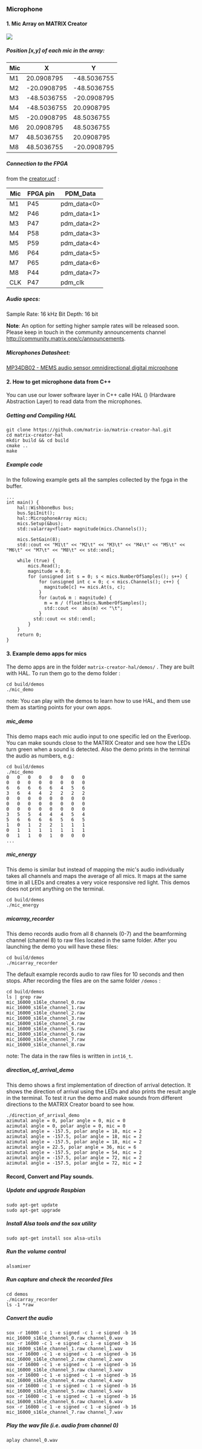 ### Microphone

#### 1. Mic Array on MATRIX Creator
<a href="https://github.com/matrix-io/matrix-documentation/blob/yc/improving_mic_doc/docs/Hardware/mic_position.png?raw=true"><img src="https://github.com/matrix-io/matrix-documentation/blob/yc/improving_mic_doc/docs/Hardware/mic_position.png?raw=true" align="center"  ></a>

##### Position [x,y] of each mic in the array:

| Mic  |      X      |      Y      |  
| ---- | ----------- | ----------- |  
|  M1  |  20.0908795 | -48.5036755 |
|  M2  | -20.0908795 | -48.5036755 |
|  M3  | -48.5036755 | -20.0908795 |
|  M4  | -48.5036755 |  20.0908795 |
|  M5  | -20.0908795 |  48.5036755 |
|  M6  |  20.0908795 |  48.5036755 |
|  M7  |  48.5036755 |  20.0908795 |
|  M8  |  48.5036755 | -20.0908795 |


##### Connection to the FPGA 

from the [creator.ucf](https://github.com/matrix-io/matrix-creator-fpga/blob/master/creator_core/creator.ucf) :


| Mic  |   FPGA pin  |   PDM_Data  |  
| ---- | ----------- | ----------- |  
|  M1  |     P45     | pdm_data<0> |
|  M2  |     P46     | pdm_data<1> |
|  M3  |     P47     | pdm_data<2> |
|  M4  |     P58     | pdm_data<3> |
|  M5  |     P59     | pdm_data<4> |
|  M6  |     P64     | pdm_data<5> |
|  M7  |     P65     | pdm_data<6> |
|  M8  |     P44     | pdm_data<7> |
|  CLK |     P47     | pdm_clk     |

##### Audio specs:

Sample Rate: 16 kHz
Bit Depth: 16 bit

**Note**: An option for setting higher sample rates will be released soon.  Please keep in touch in the community announcements channel http://community.matrix.one/c/announcements.


##### Microphones Datasheet:

[MP34DB02 - MEMS audio sensor omnidirectional digital microphone](http://www.st.com/content/ccc/resource/technical/document/datasheet/57/af/88/31/7b/59/4f/77/DM00111225.pdf/files/DM00111225.pdf/jcr:content/translations/en.DM00111225.pdf) 

#### 2. How to get microphone data from C++

You can use our lower software layer in C++ calle HAL () (Hardware Abstraction Layer) to read data from the microphones.

##### Getting and Compiling HAL
    git clone https://github.com/matrix-io/matrix-creator-hal.git
    cd matrix-creator-hal 
    mkdir build && cd build
    cmake ..
    make

##### Example code

In the following example gets all the samples collected by the fpga in the buffer.  

    ... 
    int main() {
        hal::WishboneBus bus;
        bus.SpiInit();
        hal::MicrophoneArray mics;
        mics.Setup(&bus);
        std::valarray<float> magnitude(mics.Channels());

        mics.SetGain(8);
        std::cout << "M1\t" << "M2\t" << "M3\t" << "M4\t" << "M5\t" << "M6\t" << "M7\t" << "M8\t" << std::endl;

        while (true) {
            mics.Read();
            magnitude = 0.0;
            for (unsigned int s = 0; s < mics.NumberOfSamples(); s++) {
                for (unsigned int c = 0; c < mics.Channels(); c++) {
                  magnitude[c] += mics.At(s, c);
                }
                for (auto& m : magnitude) {
                  m = m / (float)mics.NumberOfSamples();
                  std::cout <<  abs(m) << "\t";
                }
              std::cout << std::endl;
            }
        }
        return 0;
    }

#### 3. Example demo apps for mics

The demo apps are in the folder `matrix-creator-hal/demos/` . They are built with HAL. To run them go to the demo folder :

    cd build/demos
    ./mic_demo

note: You can play with the demos to learn how to use HAL, and them use them as starting points for your own apps.

##### mic_demo
This demo maps each mic audio input to one specific led on the Everloop. You can make sounds close to the MATRIX Creator and see how the LEDs turn green when a sound is detected. Also the demo prints in the terminal the audio as numbers, e.g.:

    cd build/demos
    ./mic_demo
    0   0   0   0   0   0   0   0   
    0   0   0   0   0   0   0   0   
    6   6   6   6   6   4   5   6   
    3   6   4   4   2   2   2   2   
    0   0   0   0   0   0   0   0   
    0   0   0   0   0   0   0   0   
    0   0   0   0   0   0   0   0   
    3   5   5   4   4   4   5   4   
    5   6   6   6   6   5   6   5   
    1   0   1   2   2   1   1   1   
    0   1   1   1   1   1   1   1   
    0   1   1   0   1   0   0   0   
    ...

##### mic_energy
This demo is similar but instead of mapping the mic's audio individually takes all channels and maps the average of all mics. It maps at the same time in all LEDs and creates a very voice responsive red light. This demos does not print anything on the terminal.

    cd build/demos
    ./mic_energy

##### micarray_recorder
This demo records audio from all 8 channels (0-7) and the beamforming channel (channel 8) to raw files located in the same folder. After you launching the demo you will have these files:
    
    cd build/demos
    ./micarray_recorder

The default example records audio to raw files for 10 seconds and then stops. After recording the files are on the same folder `/demos` :

    cd build/demos
    ls | grep raw
    mic_16000_s16le_channel_0.raw
    mic_16000_s16le_channel_1.raw
    mic_16000_s16le_channel_2.raw
    mic_16000_s16le_channel_3.raw
    mic_16000_s16le_channel_4.raw
    mic_16000_s16le_channel_5.raw
    mic_16000_s16le_channel_6.raw
    mic_16000_s16le_channel_7.raw
    mic_16000_s16le_channel_8.raw

note: The data in the raw files is written in `int16_t`. 

##### direction_of_arrival_demo

This demo shows a first implementation of direction of arrival detection. It shows the direction of arrival using the LEDs and also prints the result angle in the terminal. To test it run the demo and make sounds from different directions to the MATRIX Creator board to see how. 

    ./direction_of_arrival_demo
    azimutal angle = 0, polar angle = 0, mic = 0
    azimutal angle = 0, polar angle = 0, mic = 0
    azimutal angle = -157.5, polar angle = 18, mic = 2
    azimutal angle = -157.5, polar angle = 18, mic = 2
    azimutal angle = -157.5, polar angle = 18, mic = 2
    azimutal angle = 22.5, polar angle = 36, mic = 6
    azimutal angle = -157.5, polar angle = 54, mic = 2
    azimutal angle = -157.5, polar angle = 72, mic = 2
    azimutal angle = -157.5, polar angle = 72, mic = 2

#### Record, Convert and Play sounds.

##### Update and upgrade Raspbian

    sudo apt-get update
    sudo apt-get upgrade

##### Install _Alsa tools_ and the _sox_ utility

    sudo apt-get install sox alsa-utils 

##### Run the volume control

    alsamixer

##### Run capture and check the recorded files

    cd demos
    ./micarray_recorder
    ls -1 *raw

##### Convert the audio

    sox -r 16000 -c 1 -e signed -c 1 -e signed -b 16 mic_16000_s16le_channel_0.raw channel_0.wav
    sox -r 16000 -c 1 -e signed -c 1 -e signed -b 16 mic_16000_s16le_channel_1.raw channel_1.wav
    sox -r 16000 -c 1 -e signed -c 1 -e signed -b 16 mic_16000_s16le_channel_2.raw channel_2.wav
    sox -r 16000 -c 1 -e signed -c 1 -e signed -b 16 mic_16000_s16le_channel_3.raw channel_3.wav
    sox -r 16000 -c 1 -e signed -c 1 -e signed -b 16 mic_16000_s16le_channel_4.raw channel_4.wav
    sox -r 16000 -c 1 -e signed -c 1 -e signed -b 16 mic_16000_s16le_channel_5.raw channel_5.wav
    sox -r 16000 -c 1 -e signed -c 1 -e signed -b 16 mic_16000_s16le_channel_6.raw channel_6.wav
    sox -r 16000 -c 1 -e signed -c 1 -e signed -b 16 mic_16000_s16le_channel_7.raw channel_7.wav


##### Play the wav file (i.e. audio from channel 0)

    aplay channel_0.wav